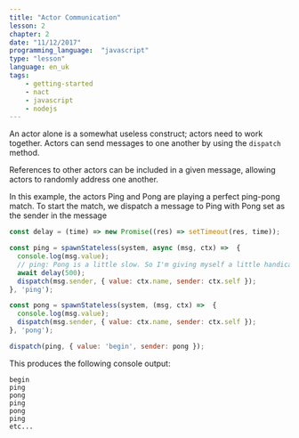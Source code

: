 ```yaml
---
title: "Actor Communication"
lesson: 2
chapter: 2
date: "11/12/2017"
programming_language:  "javascript"
type: "lesson"
language: en_uk
tags:
    - getting-started
    - nact
    - javascript
    - nodejs
---
```

<!-- <a class="remix-button" href="https://glitch.com/edit/#!/remix/nact-ping-pong" target="_blank">
  <button>
    <img src="/img/code-fork-symbol.svg"/> REMIX
  </button>
</a> -->

An actor alone is a somewhat useless construct; actors need to work together. Actors can send messages to one another by using the `dispatch` method. 

References to other actors can be included in a given message, allowing actors to randomly address one another.

In this example, the actors Ping and Pong are playing a perfect ping-pong match. To start the match, we dispatch a message to Ping with Pong set as the sender in the message


```js
const delay = (time) => new Promise((res) => setTimeout(res, time));

const ping = spawnStateless(system, async (msg, ctx) =>  {
  console.log(msg.value);
  // ping: Pong is a little slow. So I'm giving myself a little handicap :P
  await delay(500);
  dispatch(msg.sender, { value: ctx.name, sender: ctx.self });
}, 'ping');

const pong = spawnStateless(system, (msg, ctx) =>  {
  console.log(msg.value);
  dispatch(msg.sender, { value: ctx.name, sender: ctx.self });
}, 'pong');

dispatch(ping, { value: 'begin', sender: pong });
```

This produces the following console output:

``` 
begin
ping
pong
ping
pong
ping
etc...
```

